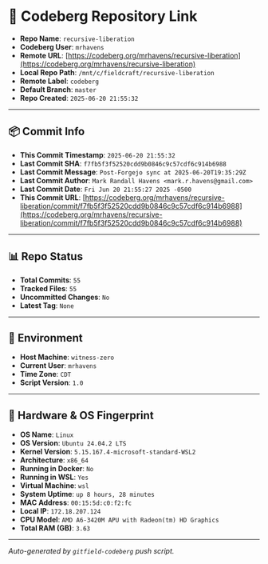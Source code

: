 # 🔗 Codeberg Repository Link

- **Repo Name**: `recursive-liberation`
- **Codeberg User**: `mrhavens`
- **Remote URL**: [https://codeberg.org/mrhavens/recursive-liberation](https://codeberg.org/mrhavens/recursive-liberation)
- **Local Repo Path**: `/mnt/c/fieldcraft/recursive-liberation`
- **Remote Label**: `codeberg`
- **Default Branch**: `master`
- **Repo Created**: `2025-06-20 21:55:32`

---

## 📦 Commit Info

- **This Commit Timestamp**: `2025-06-20 21:55:32`
- **Last Commit SHA**: `f7fb5f3f52520cdd9b0846c9c57cdf6c914b6988`
- **Last Commit Message**: `Post-Forgejo sync at 2025-06-20T19:35:29Z`
- **Last Commit Author**: `Mark Randall Havens <mark.r.havens@gmail.com>`
- **Last Commit Date**: `Fri Jun 20 21:55:27 2025 -0500`
- **This Commit URL**: [https://codeberg.org/mrhavens/recursive-liberation/commit/f7fb5f3f52520cdd9b0846c9c57cdf6c914b6988](https://codeberg.org/mrhavens/recursive-liberation/commit/f7fb5f3f52520cdd9b0846c9c57cdf6c914b6988)

---

## 📊 Repo Status

- **Total Commits**: `55`
- **Tracked Files**: `55`
- **Uncommitted Changes**: `No`
- **Latest Tag**: `None`

---

## 🧭 Environment

- **Host Machine**: `witness-zero`
- **Current User**: `mrhavens`
- **Time Zone**: `CDT`
- **Script Version**: `1.0`

---

## 🧬 Hardware & OS Fingerprint

- **OS Name**: `Linux`
- **OS Version**: `Ubuntu 24.04.2 LTS`
- **Kernel Version**: `5.15.167.4-microsoft-standard-WSL2`
- **Architecture**: `x86_64`
- **Running in Docker**: `No`
- **Running in WSL**: `Yes`
- **Virtual Machine**: `wsl`
- **System Uptime**: `up 8 hours, 28 minutes`
- **MAC Address**: `00:15:5d:c0:f2:fc`
- **Local IP**: `172.18.207.124`
- **CPU Model**: `AMD A6-3420M APU with Radeon(tm) HD Graphics`
- **Total RAM (GB)**: `3.63`

---

_Auto-generated by `gitfield-codeberg` push script._
